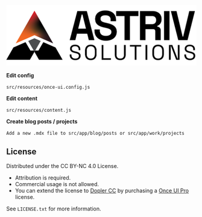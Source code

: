 ![Magic Portfolio](public/images/logo.webp)


**Edit config**
```
src/resources/once-ui.config.js
```

**Edit content**
```
src/resources/content.js
```

**Create blog posts / projects**
```
Add a new .mdx file to src/app/blog/posts or src/app/work/projects
```

## License

Distributed under the CC BY-NC 4.0 License.
- Attribution is required.
- Commercial usage is not allowed.
- You can extend the license to [Dopler CC](https://dopler.app/license) by purchasing a [Once UI Pro](https://once-ui.com/pricing) license.

See `LICENSE.txt` for more information.